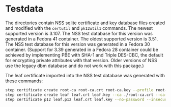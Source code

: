 # Testdata

The directories contain NSS sqlite certificate and key database files created and modified with the `certutil` and `pk12util1` commands.
The newest supported version is 3.107. The NSS test database for this version was generated in a Fedora 41 container.
The oldest supported version is 3.51. The NSS test database for this version was generated in a Fedora 30 container.
(Support for 3.39 generated in a Fedora 28 container could be achieved by implementing PBE with SHA-1 and Triple DES-CBC, the default for encrypting private attributes with that version. Older versions of NSS use the legacy dbm database and do not work with this package.)

The leaf certificate imported into the NSS test database was generated with these commands:
```bash
step certificate create root-ca root-ca.crt root-ca.key --profile root-ca --no-password --insecure
step certificate create leaf leaf.crt leaf.key --ca ./root-ca.crt --ca-key ./root-ca.key --no-password --insecure
step certificate p12 leaf.p12 leaf.crt leaf.key --no-password --insecure
```
